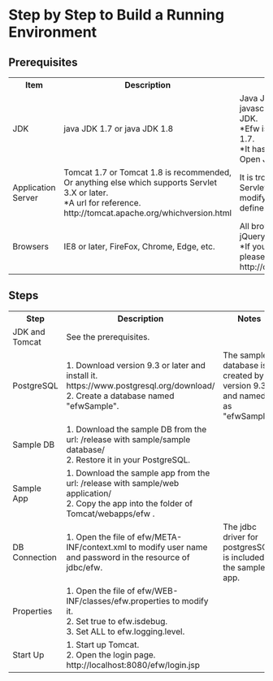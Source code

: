 <H1>Step by Step to Build a Running Environment</H1>

<h2>Prerequisites</h2>
<table>
<tr>
	<th>Item</th><th>Description</th><th>Notes</th>
</tr>
<tr>
	<td>JDK</td>
	<td>java JDK 1.7 or java JDK 1.8</td>
	<td>Java JDK is defferent in javascript engines to Open JDK.<br>
		*Efw is error with Open JDK 1.7.<br>
		*It has not been tested with Open JDK 1.8.
	</td>
</tr>
<tr>
	<td>Application Server</td>
	<td>Tomcat 1.7 or Tomcat 1.8 is recommended, 
		Or anything else which supports Servlet 3.X or later.<br>
		*A url for reference. 
		http://tomcat.apache.org/whichversion.html
	</td>
	<td>It is troublesome without Servlet 3.X, 
		because you must modify web.xml to add servlet defines.
	</td>
</tr>
<tr>
	<td>Browsers</td>
	<td>IE8 or later, FireFox, Chrome, Edge, etc.</td>
	<td>All browsers that can use jQuery1.12. <br>
		*If you want to use cors, please check the url. 
		http://caniuse.com/#feat=cors
	</td>
</tr>
</table>
<h2>Steps</h2>
<table>
<tr>
	<th>Step</th><th>Description</th><th>Notes</th>
</tr>
<tr>
	<td>JDK and Tomcat</td><td>See the prerequisites.</td><td></td>
</tr>
<tr>
	<td>PostgreSQL</td>
	<td>1. Download version 9.3 or later and install it. https://www.postgresql.org/download/<br>
		2. Create a database named "efwSample". </td>
	<td>The sample database is created by version 9.3 and named as "efwSample". </td>
</tr>
<tr>
	<td>Sample DB</td>
	<td>1. Download the sample DB from the url: /release with sample/sample database/<br>
		2. Restore it in your PostgreSQL. 
	</td>
	<td></td>
</tr>
<tr>
	<td>Sample App</td>
	<td>1. Download the sample app from the url: /release with sample/web application/<br>
		2. Copy the app into the folder of Tomcat/webapps/efw . 
	</td>
	<td></td>
</tr>
<tr>
	<td>DB Connection</td>
	<td>1. Open the file of efw/META-INF/context.xml to modify user name and password in the resource of jdbc/efw.</td>
	<td>The jdbc driver for postgresSQL is included in the sample app.</td>
</tr>
<tr>
	<td>Properties</td>
	<td>1. Open the file of efw/WEB-INF/classes/efw.properties to modify it.<br>
		2. Set true to efw.isdebug.<br>
		3. Set ALL to efw.logging.level.
	</td>
	<td></td>
</tr>
<tr>
	<td>Start Up</td>
	<td>1. Start up Tomcat.<br>
		2. Open the login page. http://localhost:8080/efw/login.jsp</td><td></td>
</tr>
</table>




